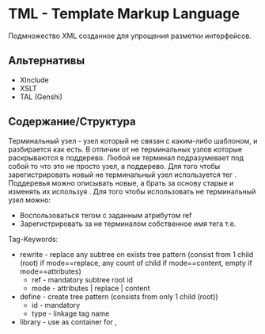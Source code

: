 # TML - Template Markup Language
Подмножество XML созданное для упрощения разметки интерфейсов.

## Альтернативы
 - XInclude
 - XSLT
 - TAL (Genshi)

## Содержание/Структура
Терминальный узел - узел который не связан с каким-либо шаблоном, и разбирается как есть.
В отличии от не терминальных узлов которые раскрываются в поддерево.
Любой не терминал подразумевает под собой то что это не просто узел, а поддерево.
Для того чтобы зарегистрировать новый не терминальный узел используется тег <define>.
Поддеревья можно описывать новые, а брать за основу старые и изменять их используя <rewrite>.
Для того чтобы использовать не терминальный узел можно:
 - Воспользоваться тегом <tree> с заданным атрибутом ref
 - Зарегистрировать за не терминалом собственное имя тега т.е. <define type="button" />

Tag-Keywords:
 - rewrite - replace any subtree on exists tree pattern (consist from 1 child (root) if mode==replace, any count of child if mode==content, empty if mode==attributes)
	+ ref - mandatory subtree root id
	+ mode - attributes | replace | content
 - define - create tree pattern (consists from only 1 child (root))
	+ id - mandatory
	+ type - linkage tag name
 - library - use as container for <define>, <style>
 - style - use to add css in library (without create addition .css file)

### Приоритет выполнения rewrite
 - replace
 - content
 - attributes
